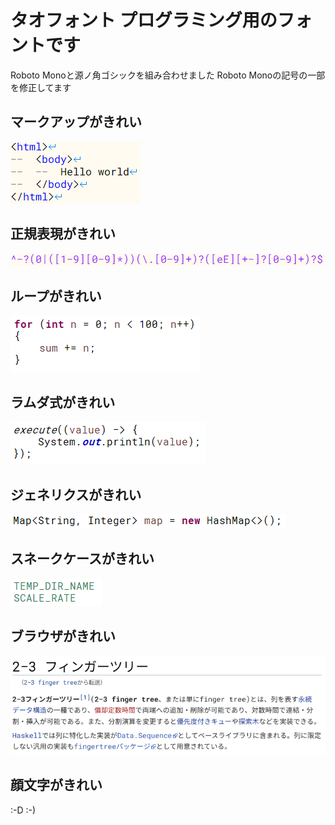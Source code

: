# タオフォント プログラミング用のフォントです

Roboto Monoと源ノ角ゴシックを組み合わせました
Roboto Monoの記号の一部を修正してます

## マークアップがきれい
![マークアップ](https://raw.githubusercontent.com/jizoumaru/Tao-font/master/img/markup.png "マークアップ")

## 正規表現がきれい
![正規表現](https://raw.githubusercontent.com/jizoumaru/Tao-font/master/img/regexp.png "正規表現")

## ループがきれい
![ループ](https://raw.githubusercontent.com/jizoumaru/Tao-font/master/img/loop.png "ループ")

## ラムダ式がきれい
![ラムダ式](https://raw.githubusercontent.com/jizoumaru/Tao-font/master/img/lambda.png "ラムダ式")

## ジェネリクスがきれい
![ジェネリクス](https://raw.githubusercontent.com/jizoumaru/Tao-font/master/img/generics.png "ジェネリクス")

## スネークケースがきれい
![スネークケース](https://raw.githubusercontent.com/jizoumaru/Tao-font/master/img/snake.png "スネークケース")

## ブラウザがきれい
![ブラウザ](https://raw.githubusercontent.com/jizoumaru/Tao-font/master/img/browser.png "ブラウザ")

## 顔文字がきれい
:-D :-)

